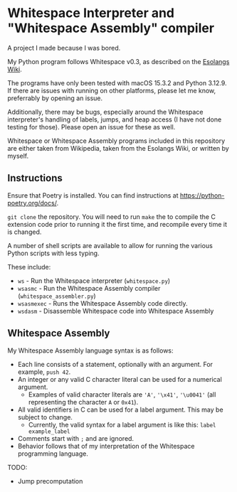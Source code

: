 # Whitespace Interpreter and "Whitespace Assembly" compiler

A project I made because I was bored.

My Python program follows Whitespace v0.3, as described on the [Esolangs Wiki](https://esolangs.org/wiki/Whitespace).

The programs have only been tested with macOS 15.3.2 and Python 3.12.9. If there are issues with running on other platforms, please let me know, preferrably by opening an issue.

Additionally, there may be bugs, especially around the Whitespace interpreter's handling of labels, jumps, and heap access (I have not done testing for those). Please open an issue for these as well.

Whitespace or Whitespace Assembly programs included in this repository are either taken from Wikipedia, taken from the Esolangs Wiki, or written by myself.

## Instructions

Ensure that Poetry is installed. You can find instructions at <https://python-poetry.org/docs/>.

`git clone` the repository. You will need to run `make` the to compile the C extension code prior to running it the first time, and recompile every time it is changed.

A number of shell scripts are available to allow for running the various Python scripts with less typing.

These include:

- `ws` - Run the Whitespace interpreter (`whitespace.py`)
- `wsasmc` - Run the Whitespace Assembly compiler (`whitespace_assembler.py`)
- `wsasmexec` - Runs the Whitespace Assembly code directly.
- `wsdasm` - Disassemble Whitespace code into Whitespace Assembly

## Whitespace Assembly

My Whitespace Assembly language syntax is as follows:

- Each line consists of a statement, optionally with an argument. For example, `push 42`.
- An integer or any valid C character literal can be used for a numerical argument.
    - Examples of valid character literals are `'A'`, `'\x41'`, `'\u0041'` (all representing the character `A` or `0x41`).
- All valid identifiers in C can be used for a label argument. This may be subject to change.
    - Currently, the valid syntax for a label argument is like this: `label example_label`
- Comments start with `;` and are ignored.
- Behavior follows that of my interpretation of the Whitespace programming language.

TODO:

- Jump precomputation
